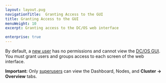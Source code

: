 ```yaml
---
layout: layout.pug
navigationTitle:  Granting Access to the GUI
title: Granting Access to the GUI
menuWeight: 10
excerpt: Granting access to the DC/OS web interface 

enterprise: true
---
```

<!-- The source repository for this topic is https://github.com/dcos/dcos-docs-site -->


By default, a [new user](/mesosphere/dcos/1.12/security/ent/users-groups/) has no permissions and cannot view the [DC/OS GUI](/mesosphere/dcos/1.12/gui/). You must grant users and groups access to each screen of the web interface.

**Important:** Only [superusers](/mesosphere/dcos/1.12/security/ent/perms-reference/#superuser) can view the Dashboard, Nodes, and **Cluster -> Overview** tabs.
